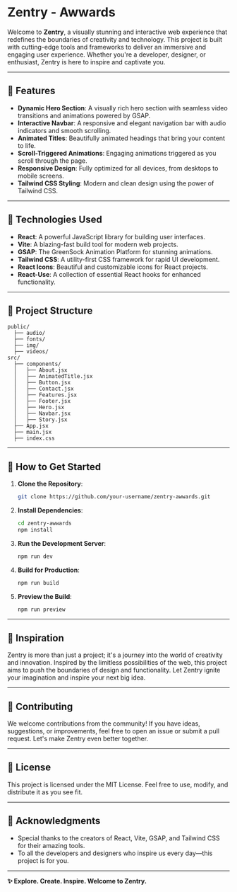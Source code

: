 # Zentry - Awwards

Welcome to **Zentry**, a visually stunning and interactive web experience that redefines the boundaries of creativity and technology. This project is built with cutting-edge tools and frameworks to deliver an immersive and engaging user experience. Whether you're a developer, designer, or enthusiast, Zentry is here to inspire and captivate you.

---

## 🌟 Features

- **Dynamic Hero Section**: A visually rich hero section with seamless video transitions and animations powered by GSAP.
- **Interactive Navbar**: A responsive and elegant navigation bar with audio indicators and smooth scrolling.
- **Animated Titles**: Beautifully animated headings that bring your content to life.
- **Scroll-Triggered Animations**: Engaging animations triggered as you scroll through the page.
- **Responsive Design**: Fully optimized for all devices, from desktops to mobile screens.
- **Tailwind CSS Styling**: Modern and clean design using the power of Tailwind CSS.

---

## 🚀 Technologies Used

- **React**: A powerful JavaScript library for building user interfaces.
- **Vite**: A blazing-fast build tool for modern web projects.
- **GSAP**: The GreenSock Animation Platform for stunning animations.
- **Tailwind CSS**: A utility-first CSS framework for rapid UI development.
- **React Icons**: Beautiful and customizable icons for React projects.
- **React-Use**: A collection of essential React hooks for enhanced functionality.

---

## 📂 Project Structure

```
public/
  ├── audio/
  ├── fonts/
  ├── img/
  ├── videos/
src/
  ├── components/
  │   ├── About.jsx
  │   ├── AnimatedTitle.jsx
  │   ├── Button.jsx
  │   ├── Contact.jsx
  │   ├── Features.jsx
  │   ├── Footer.jsx
  │   ├── Hero.jsx
  │   ├── Navbar.jsx
  │   ├── Story.jsx
  ├── App.jsx
  ├── main.jsx
  ├── index.css
```

---

## 🎯 How to Get Started

1. **Clone the Repository**:
   ```bash
   git clone https://github.com/your-username/zentry-awwards.git
   ```

2. **Install Dependencies**:
   ```bash
   cd zentry-awwards
   npm install
   ```

3. **Run the Development Server**:
   ```bash
   npm run dev
   ```

4. **Build for Production**:
   ```bash
   npm run build
   ```

5. **Preview the Build**:
   ```bash
   npm run preview
   ```

---

## 🌌 Inspiration

Zentry is more than just a project; it's a journey into the world of creativity and innovation. Inspired by the limitless possibilities of the web, this project aims to push the boundaries of design and functionality. Let Zentry ignite your imagination and inspire your next big idea.

---

## 🤝 Contributing

We welcome contributions from the community! If you have ideas, suggestions, or improvements, feel free to open an issue or submit a pull request. Let's make Zentry even better together.

---

## 📜 License

This project is licensed under the MIT License. Feel free to use, modify, and distribute it as you see fit.

---

## 🌟 Acknowledgments

- Special thanks to the creators of React, Vite, GSAP, and Tailwind CSS for their amazing tools.
- To all the developers and designers who inspire us every day—this project is for you.

---

**✨ Explore. Create. Inspire. Welcome to Zentry.**
